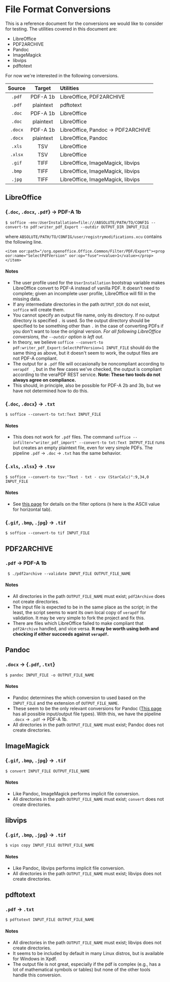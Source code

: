 # File Format Conversions

This is a reference document for the conversions we would like to consider for testing. The utilities covered in this document are:

* LibreOffice
* PDF2ARCHIVE
* Pandoc
* ImageMagick
* libvips
* pdftotext

For now we're interested in the following conversions.

| Source  |  Target   | Utilities                         |
| :-----: | :-------: | :-------------------------------- |
| `.pdf`  | PDF-A 1b  | LibreOffice, PDF2ARCHIVE          |
| `.pdf`  | plaintext | pdftotext                         |
| `.doc`  | PDF-A 1b  | LibreOffice                       |
| `.doc`  | plaintext | LibreOffice                       |
| `.docx` | PDF-A 1b  | LibreOffice, Pandoc → PDF2ARCHIVE |
| `.docx` | plaintext | LibreOffice, Pandoc               |
| `.xls`  |    TSV    | LibreOffice                       |
| `.xlsx` |    TSV    | LibreOffice                       |
| `.gif`  |   TIFF    | LibreOffice, ImageMagick, libvips |
| `.bmp`  |   TIFF    | LibreOffice, ImageMagick, libvips |
| `.jpg`  |   TIFF    | LibreOffice, ImageMagick, libvips |



## LibreOffice

### {`.doc`, `.docx`, `.pdf`} → PDF-A 1b

```
$ soffice -env:UserInstallation=file:///ABSOLUTE/PATH/TO/CONFIG --convert-to pdf:writer_pdf_Export --outdir OUTPUT_DIR INPUT_FILE
```

where `ABSOLUTE/PATH/TO/CONFIG/user/registrymodifications.xcu` contains the following line.

```
<item oor:path="/org.openoffice.Office.Common/Filter/PDF/Export"><prop oor:name="SelectPdfVersion" oor:op="fuse"><value>1</value></prop></item>
```

#### Notes

* The user profile used for the `UserInstallation` bootstrap variable makes LibreOffice convert to PDF-A instead of vanilla PDF. It doesn't need to complete; given an incomplete user profile, LibreOffice will fill in the missing data.
* If any intermediate directories in the path `OUTPUT_DIR` do not exist, `soffice` will create them.
* You cannot specify an output file name, only its directory. If no output directory is specified `.` is used. So the output directory should be specified to be something other than `.` in the case of converting PDFs if you don't want to lose the original version. *For all following LibreOffice conversions, the `--outdir` option is left out.*
* In theory, we believe `soffice --convert-to pdf:writer_pdf_Export:SelectPdfVersion=1 INPUT_FILE` should do the same thing as above, but it doesn't seem to work, the output files are not PDF-A compliant.
* The output for a `.pdf` file will occasionally be noncompliant according to `verapdf	`, but in the few cases we've checked, the output is compliant according to the veraPDF REST service. **Note: These two tools do not always agree on compliance.**
* This should, in principle, also be possible for PDF-A 2b and 3b, but we have not determined how to do this.



### {`.doc`, `.docx`} → `.txt`

```
$ soffice --convert-to txt:Text INPUT_FILE
```

#### Notes

* This does not work for `.pdf` files. The command `soffice --infilter="writer_pdf_import" --convert-to txt:Text INTPUT_FILE` runs but creates an empty plaintext file, even for very simple PDFs. The pipeline `.pdf` → `.doc` → `.txt` has the same behavior.



### {`.xls`, `.xlsx`} → `.tsv`

```
$ soffice --convert-to tsv:"Text - txt - csv (StarCalc)":9,34,0 INPUT_FILE
```

#### Notes

* See [this page](https://wiki.openoffice.org/wiki/Documentation/DevGuide/Spreadsheets/Filter_Options#Filter_Options_for_the_CSV_Filter) for details on the filter options (`9` here is the ASCII value for horizontal tab).



### {`.gif`, `.bmp`, `.jpg`} → `.tif`

```
$ soffice --convert-to tif INPUT_FILE
```



## PDF2ARCHIVE

### `.pdf` → PDF-A 1b

```
 $ ./pdf2archive --validate INPUT_FILE OUTPUT_FILE_NAME
```

#### Notes

* All directories in the path `OUTPUT_FILE_NAME` must exist; `pdf2Archive` does not create directories.
* The input file is expected to be in the same place as the script; in the least, the script seems to want its own local copy of `verapdf` for validation. It may be very simple to fork the project and fix this.
* There are files which LibreOffice failed to make compliant that `pdf2Archive` handled, and vice versa. **It may be worth using both and checking if either succeeds against `verapdf`.**



## Pandoc

### `.docx` → {`.pdf`, `.txt`}

```
$ pandoc INPUT_FILE -o OUTPUT_FILE_NAME
```

#### Notes

* Pandoc determines the which conversion to used based on the `INPUT_FILE` and the extension of `OUTPUT_FILE_NAME`.
* These seem to be the only relevant conversions for Pandoc ([This page](https://pandoc.org/MANUAL.html#options) has all possible input/output file types). With this, we have the pipeline `.docx` → `.pdf` → PDF-A 1b.
* All directories in the path `OUTPUT_FILE_NAME` must exist; Pandoc does not create directories.



## ImageMagick

### {`.gif`, `.bmp`, `.jpg`} → `.tif`
```
$ convert INPUT_FILE OUTPUT_FILE_NAME
```

#### Notes

* Like Pandoc, ImageMagick performs implicit file conversion.
* All directories in the path `OUTPUT_FILE_NAME` must exist; `convert` does not create directories.



## libvips

### {`.gif`, `.bmp`, `.jpg`} → `.tif`

```
$ vips copy INPUT_FILE OUTPUT_FILE_NAME
```

#### Notes

* Like Pandoc, libvips performs implicit file conversion.
* All directories in the path `OUTPUT_FILE_NAME` must exist; libvips does not create directories.



## pdftotext

### `.pdf` → `.txt`

```
$ pdftotext INPUT_FILE OUTPUT_FILE_NAME
```

#### Notes

* All directories in the path `OUTPUT_FILE_NAME` must exist; libvips does not create directories.
* It seems to be included by default in many Linux distros, but is available for Windows in Xpdf.
* The output file is not great, especially if the pdf is complex (e.g., has a lot of mathematical symbols or tables) but none of the other tools handle this conversion.
